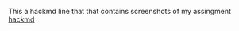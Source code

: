 This a hackmd line that that contains screenshots of my assingment  
[hackmd](https://hackmd.io/@6nhTz9F6TzCRiqpP11qZ5Q/HJdKggm0gx)
